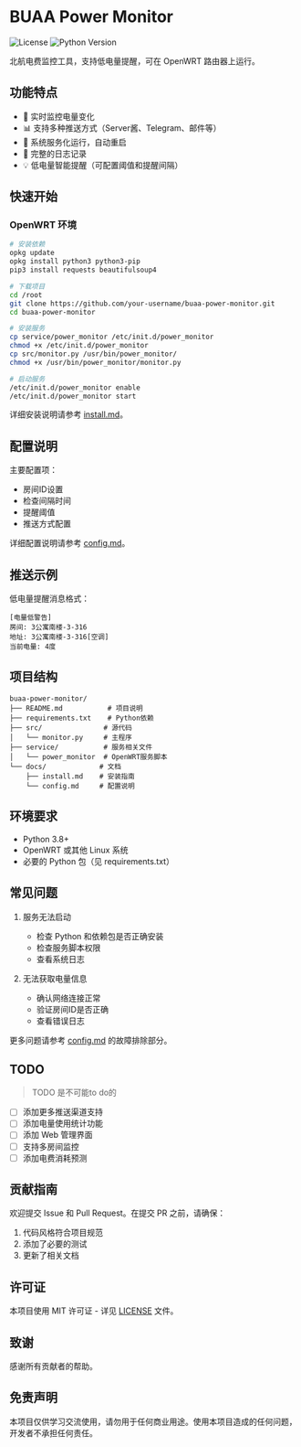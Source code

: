 # BUAA Power Monitor

![License](https://img.shields.io/github/license/colorfulshadow/buaa-power-monitor)
![Python Version](https://img.shields.io/badge/python-3.8%2B-blue)

北航电费监控工具，支持低电量提醒，可在 OpenWRT 路由器上运行。

## 功能特点

- 🔌 实时监控电量变化
- 📊 支持多种推送方式（Server酱、Telegram、邮件等）
- 🔄 系统服务化运行，自动重启
- 📝 完整的日志记录
- 💡 低电量智能提醒（可配置阈值和提醒间隔）

## 快速开始

### OpenWRT 环境

```bash
# 安装依赖
opkg update
opkg install python3 python3-pip
pip3 install requests beautifulsoup4

# 下载项目
cd /root
git clone https://github.com/your-username/buaa-power-monitor.git
cd buaa-power-monitor

# 安装服务
cp service/power_monitor /etc/init.d/power_monitor
chmod +x /etc/init.d/power_monitor
cp src/monitor.py /usr/bin/power_monitor/
chmod +x /usr/bin/power_monitor/monitor.py

# 启动服务
/etc/init.d/power_monitor enable
/etc/init.d/power_monitor start
```

详细安装说明请参考 [install.md](docs/install.md)。

## 配置说明

主要配置项：
- 房间ID设置
- 检查间隔时间
- 提醒阈值
- 推送方式配置

详细配置说明请参考 [config.md](docs/config.md)。

## 推送示例

低电量提醒消息格式：
```
[电量低警告]
房间: 3公寓南楼-3-316
地址: 3公寓南楼-3-316[空调]
当前电量: 4度
```

## 项目结构

```
buaa-power-monitor/
├── README.md           # 项目说明
├── requirements.txt    # Python依赖
├── src/               # 源代码
│   └── monitor.py     # 主程序
├── service/           # 服务相关文件
│   └── power_monitor  # OpenWRT服务脚本
└── docs/             # 文档
    ├── install.md    # 安装指南
    └── config.md     # 配置说明
```

## 环境要求

- Python 3.8+
- OpenWRT 或其他 Linux 系统
- 必要的 Python 包（见 requirements.txt）

## 常见问题

1. 服务无法启动
   - 检查 Python 和依赖包是否正确安装
   - 检查服务脚本权限
   - 查看系统日志

2. 无法获取电量信息
   - 确认网络连接正常
   - 验证房间ID是否正确
   - 查看错误日志

更多问题请参考 [config.md](docs/config.md) 的故障排除部分。

## TODO

> TODO 是不可能to do的
- [ ] 添加更多推送渠道支持
- [ ] 添加电量使用统计功能
- [ ] 添加 Web 管理界面
- [ ] 支持多房间监控
- [ ] 添加电费消耗预测

## 贡献指南

欢迎提交 Issue 和 Pull Request。在提交 PR 之前，请确保：

1. 代码风格符合项目规范
2. 添加了必要的测试
3. 更新了相关文档

## 许可证

本项目使用 MIT 许可证 - 详见 [LICENSE](LICENSE) 文件。

## 致谢

感谢所有贡献者的帮助。

## 免责声明

本项目仅供学习交流使用，请勿用于任何商业用途。使用本项目造成的任何问题，开发者不承担任何责任。